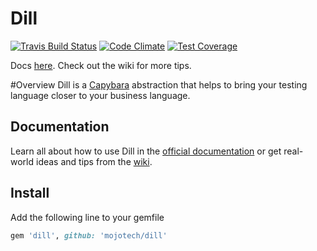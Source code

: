 # Dill
[![Travis Build Status](https://travis-ci.org/mojotech/dill.svg?branch=master)](https://travis-ci.org/mojotech/dill)
[![Code Climate](https://codeclimate.com/github/mojotech/dill/badges/gpa.svg)](https://codeclimate.com/github/mojotech/dill)
[![Test Coverage](https://codeclimate.com/github/mojotech/dill/badges/coverage.svg)](https://codeclimate.com/github/mojotech/dill)

Docs [here](/docs/getting_started.md). Check out the wiki for more tips.

#Overview
Dill is a [Capybara](https://github.com/jnicklas/capybara) abstraction that helps to bring your testing language closer to your business language.


## Documentation
Learn all about how to use Dill in the [official documentation](/docs/getting_started.md) or get real-world ideas and tips from the [wiki](https://github.com/mojotech/dill/wiki).


## Install
Add the following line to your gemfile

```ruby
gem 'dill', github: 'mojotech/dill'
```

